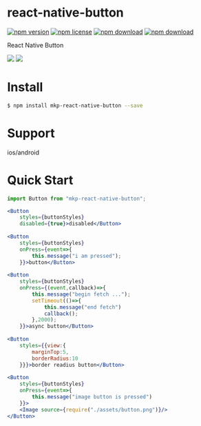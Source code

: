 # react-native-button

<!-- badge -->
[![npm version](https://img.shields.io/npm/v/mkp-react-native-button.svg)](https://www.npmjs.com/package/mkp-react-native-button)
[![npm license](https://img.shields.io/npm/l/mkp-react-native-button.svg)](https://www.npmjs.com/package/mkp-react-native-button)
[![npm download](https://img.shields.io/npm/dm/mkp-react-native-button.svg)](https://www.npmjs.com/package/mkp-react-native-button)
[![npm download](https://img.shields.io/npm/dt/mkp-react-native-button.svg)](https://www.npmjs.com/package/mkp-react-native-button)
<!-- endbadge -->

React Native Button

<img src="https://raw.githubusercontent.com/MonkeyKingPlus/react-native-button/master/test/assets/react-native-tab-view-demo-ios.gif"/>
<img src="https://raw.githubusercontent.com/MonkeyKingPlus/react-native-button/master/test/assets/react-native-tab-view-demo-android.gif"/>

# Install
```bash
$ npm install mkp-react-native-button --save
```
# Support
ios/android

# Quick Start
```jsx
import Button from "mkp-react-native-button";

<Button
    styles={buttonStyles}
    disabled={true}>disabled</Button>
    
<Button 
    styles={buttonStyles} 
    onPress={event=>{
        this.message("i am pressed");
    }}>button</Button>
    
<Button 
    styles={buttonStyles} 
    onPress={(event,callback)=>{
        this.message("begin fetch ...");
        setTimeout(()=>{
            this.message("end fetch")
            callback();
        },2000);
    }}>async button</Button>
    
<Button 
    styles={{view:{
        marginTop:5,
        borderRadius:10
    }}}>border readius button</Button>
    
<Button 
    styles={buttonStyles}
    onPress={event=>{
        this.message("image button is pressed")
    }}>
    <Image source={require("./assets/button.png")}/>
</Button>
```
